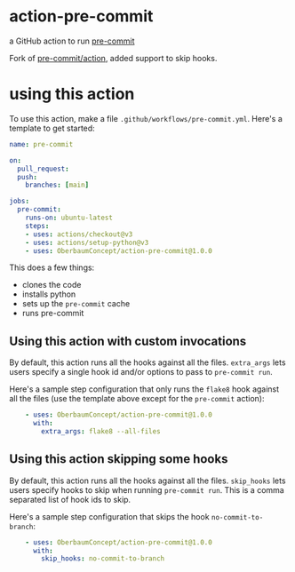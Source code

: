 # action-pre-commit

a GitHub action to run [pre-commit](https://pre-commit.com)

Fork of [pre-commit/action](https://github.com/pre-commit/action), added support to skip hooks.


# using this action

To use this action, make a file `.github/workflows/pre-commit.yml`.  Here's a
template to get started:

```yaml
name: pre-commit

on:
  pull_request:
  push:
    branches: [main]

jobs:
  pre-commit:
    runs-on: ubuntu-latest
    steps:
    - uses: actions/checkout@v3
    - uses: actions/setup-python@v3
    - uses: OberbaumConcept/action-pre-commit@1.0.0
```

This does a few things:

- clones the code
- installs python
- sets up the `pre-commit` cache
- runs pre-commit

## Using this action with custom invocations

By default, this action runs all the hooks against all the files.  `extra_args`
lets users specify a single hook id and/or options to pass to `pre-commit run`.

Here's a sample step configuration that only runs the `flake8` hook against all
the files (use the template above except for the `pre-commit` action):

```yaml
    - uses: OberbaumConcept/action-pre-commit@1.0.0
      with:
        extra_args: flake8 --all-files
```

## Using this action skipping some hooks

By default, this action runs all the hooks against all the files.  `skip_hooks`
lets users specify hooks to skip when running `pre-commit run`. This is a comma
separated list of hook ids to skip.

Here's a sample step configuration that skips the hook `no-commit-to-branch`:

```yaml
    - uses: OberbaumConcept/action-pre-commit@1.0.0
      with:
        skip_hooks: no-commit-to-branch
```
